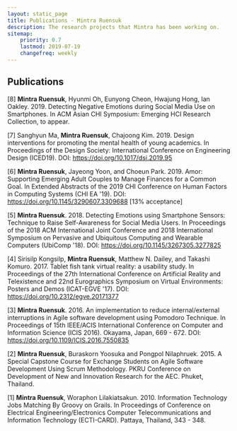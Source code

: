 ```yaml
---
layout: static_page
title: Publications - Mintra Ruensuk
description: The research projects that Mintra has been working on.
sitemap:
    priority: 0.7
    lastmod: 2019-07-19
    changefreq: weekly
---
```

## Publications

[8] <b>Mintra Ruensuk</b>, Hyunmi Oh, Eunyong Cheon, Hwajung Hong, Ian Oakley. 2019. Detecting Negative Emotions during Social Media Use on Smartphones. In ACM Asian CHI Symposium: Emerging HCI Research Collection, to appear.

[7] Sanghyun Ma, <b>Mintra Ruensuk</b>, Chajoong Kim. 2019. Design interventions for promoting the mental health of young academics. In Proceedings of the Design Society: International Conference on Engineering Design (ICED19). DOI: <a href="https://doi.org/10.1017/dsi.2019.95">https://doi.org/10.1017/dsi.2019.95</a>

[6] <b>Mintra Ruensuk</b>, Jayeong Yoon, and Choeun Park. 2019. Amor: Supporting Emerging Adult Couples to Manage Finances for a Common Goal. In Extended Abstracts of the 2019 CHI Conference on Human Factors in Computing Systems (CHI EA '19). DOI: <a href="https://doi.org/10.1145/3290607.3309688">https://doi.org/10.1145/3290607.3309688</a> [13% acceptance]

[5] <b>Mintra Ruensuk</b>. 2018. Detecting Emotions using Smartphone Sensors: Technique to Raise Self-Awareness for Social Media Users. In Proceedings of the 2018 ACM International Joint Conference and 2018 International Symposium on Pervasive and Ubiquitous Computing and Wearable Computers (UbiComp '18). DOI: <a href="https://doi.org/10.1145/3267305.3277825">https://doi.org/10.1145/3267305.3277825</a> 

[4] Sirisilp Kongsilp, <b>Mintra Ruensuk</b>, Matthew N. Dailey, and Takashi Komuro. 2017. Tablet fish tank virtual reality: a usability study. In Proceedings of the 27th International Conference on Artificial Reality and Telexistence and 22nd Eurographics Symposium on Virtual Environments: Posters and Demos (ICAT-EGVE '17). DOI: <a href="https://doi.org/10.2312/egve.20171377">https://doi.org/10.2312/egve.20171377</a> 

[3] <b>Mintra Ruensuk</b>. 2016. An implementation to reduce internal/external interruptions in Agile software development using Pomodoro Technique. In Proceedings of 15th IEEE/ACIS International Conference on Computer and Information Science (ICIS 2016). Okayama, Japan, 669 - 672. DOI: 
<a href="https://doi.org/10.1109/ICIS.2016.7550835">https://doi.org/10.1109/ICIS.2016.7550835</a> 


[2] <b>Mintra Ruensuk</b>, Buraskorn Yoosuka and Pongpol Nilaphruek. 2015. A Special Capstone Course for Exchange Students on Agile Software Development Using Scrum Methodology. PKRU Conference on Development of New and Innovation Research for the AEC. Phuket, Thailand.

[1] <b>Mintra Ruensuk</b>, Woraphon Lilakiatsakun. 2010. Information Technology Jobs Matching By Groovy on Grails. In Proceedings of Conference on Electrical Engineering/Electronics Computer Telecommunications and Information Technology (ECTI-CARD). Pattaya, Thailand, 343 - 348.

